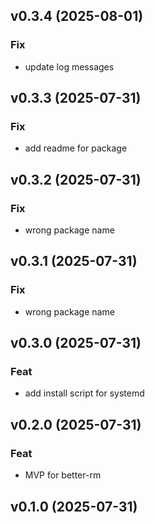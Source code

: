 ## v0.3.4 (2025-08-01)

### Fix

- update log messages

## v0.3.3 (2025-07-31)

### Fix

- add readme for package

## v0.3.2 (2025-07-31)

### Fix

- wrong package name

## v0.3.1 (2025-07-31)

### Fix

- wrong package name

## v0.3.0 (2025-07-31)

### Feat

- add install script for systemd

## v0.2.0 (2025-07-31)

### Feat

- MVP for better-rm

## v0.1.0 (2025-07-31)
